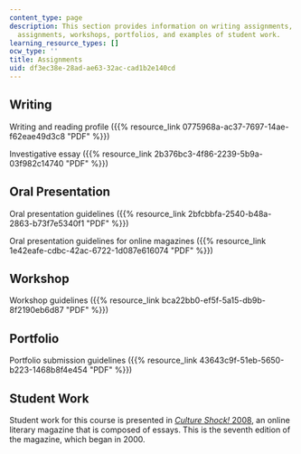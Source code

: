 ```yaml
---
content_type: page
description: This section provides information on writing assignments, oral presentation
  assignments, workshops, portfolios, and examples of student work.
learning_resource_types: []
ocw_type: ''
title: Assignments
uid: df3ec38e-28ad-ae63-32ac-cad1b2e140cd
---
```


Writing
-------

Writing and reading profile ({{% resource_link 0775968a-ac37-7697-14ae-f62eae49d3c8 "PDF" %}})

Investigative essay ({{% resource_link 2b376bc3-4f86-2239-5b9a-03f982c14740 "PDF" %}})

Oral Presentation
-----------------

Oral presentation guidelines ({{% resource_link 2bfcbbfa-2540-b48a-2863-b73f7e5340f1 "PDF" %}})

Oral presentation guidelines for online magazines ({{% resource_link 1e42eafe-cdbc-42ac-6722-1d087e616074 "PDF" %}})

Workshop
--------

Workshop guidelines ({{% resource_link bca22bb0-ef5f-5a15-db9b-8f2190eb6d87 "PDF" %}})

Portfolio
---------

Portfolio submission guidelines ({{% resource_link 43643c9f-51eb-5650-b223-1468b8f4e454 "PDF" %}})

Student Work
------------

Student work for this course is presented in [_Culture Shock!_ 2008](http://mitadmissions.org/blogs/entry/mit_culture_shock), an online literary magazine that is composed of essays. This is the seventh edition of the magazine, which began in 2000.